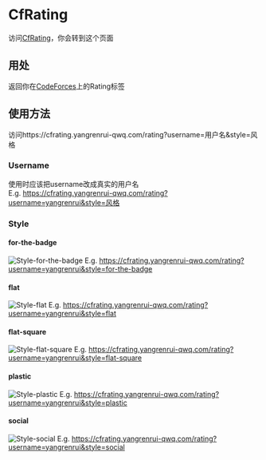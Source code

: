 # CfRating
访问[CfRating](https://cfrating.yangrenrui-qwq.com)，你会转到这个页面
## 用处
返回你在[CodeForces](https://codeforces.com)上的Rating标签
## 使用方法
访问https://cfrating.yangrenrui-qwq.com/rating?username=用户名&style=风格
### Username
使用时应该把username改成真实的用户名\
E.g. https://cfrating.yangrenrui-qwq.com/rating?username=yangrenrui&style=风格
### Style
#### for-the-badge
![Style-for-the-badge](/cfrating-1.svg)
E.g. https://cfrating.yangrenrui-qwq.com/rating?username=yangrenrui&style=for-the-badge
#### flat
![Style-flat](/cfrating-2.svg)
E.g. https://cfrating.yangrenrui-qwq.com/rating?username=yangrenrui&style=flat
#### flat-square
![Style-flat-square](/cfrating-3.svg)
E.g. https://cfrating.yangrenrui-qwq.com/rating?username=yangrenrui&style=flat-square
#### plastic
![Style-plastic](/cfrating-4.svg)
E.g. https://cfrating.yangrenrui-qwq.com/rating?username=yangrenrui&style=plastic
#### social
![Style-social](/cfrating-5.svg)
E.g. https://cfrating.yangrenrui-qwq.com/rating?username=yangrenrui&style=social